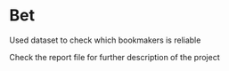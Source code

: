 # Bet
Used dataset to check which bookmakers is reliable

Check the report file for further description of the project 
